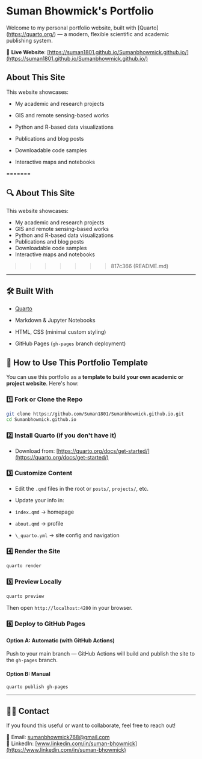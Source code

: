 # Suman Bhowmick's Portfolio


Welcome to my personal portfolio website, built with \[Quarto](https://quarto.org/) — a modern, flexible scientific and academic publishing system.



🔗 **Live Website**: [https://suman1801.github.io/Sumanbhowmick.github.io/](https://suman1801.github.io/Sumanbhowmick.github.io/)



##  About This Site



This website showcases:



- My academic and research projects  

- GIS and remote sensing-based works  

- Python and R-based data visualizations  

- Publications and blog posts  

- Downloadable code samples  

- Interactive maps and notebooks  


=======
## 🔍 About This Site

This website showcases:

- My academic and research projects  
- GIS and remote sensing-based works  
- Python and R-based data visualizations  
- Publications and blog posts  
- Downloadable code samples  
- Interactive maps and notebooks  
>>>>>>> 817c366 (README.md)

---

## 🛠️ Built With




- [Quarto](https://quarto.org/)

- Markdown & Jupyter Notebooks

- HTML, CSS (minimal custom styling)

- GitHub Pages (`gh-pages` branch deployment)




## 🚀 How to Use This Portfolio Template

You can use this portfolio as a **template to build your own academic or project website**. Here's how:


### 1️⃣ Fork or Clone the Repo


```bash
git clone https://github.com/Suman1801/Sumanbhowmick.github.io.git
cd Sumanbhowmick.github.io
```

### 2️⃣ Install Quarto (if you don't have it)

* Download from: [https://quarto.org/docs/get-started/](https://quarto.org/docs/get-started/)

### 3️⃣ Customize Content

* Edit the `.qmd` files in the root or `posts/`, `projects/`, etc.

* Update your info in:

* `index.qmd` → homepage

* `about.qmd` → profile

* `\_quarto.yml` → site config and navigation



### 4️⃣ Render the Site

```bash
quarto render
```




### 5️⃣ Preview Locally


```bash
quarto preview
```

Then open `http://localhost:4200` in your browser.

### 6️⃣ Deploy to GitHub Pages


#### Option A: Automatic (with GitHub Actions)



Push to your main branch — GitHub Actions will build and publish the site to the `gh-pages` branch.



#### Option B: Manual

```bash
quarto publish gh-pages
```

---

## 🙋‍♂️ Contact

If you found this useful or want to collaborate, feel free to reach out!

📧 Email: [sumanbhowmick768@gmail.com](mailto:sumanbhowmick768@gmail.com)  
🔗 LinkedIn: [www.linkedin.com/in/suman-bhowmick](https://www.linkedin.com/in/suman-bhowmick)